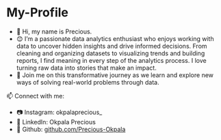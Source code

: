 # My-Profile
- 👋 Hi, my name is Precious.
- 😊 I’m a passionate data analytics enthusiast who enjoys working with data to uncover hidden insights and drive informed decisions. From cleaning and organizing datasets to visualizing trends and building reports, I find meaning in every step of the analytics process. I love turning raw data into stories that make an impact. 
- 👥 Join me on this transformative journey as we learn and explore new ways of solving real-world problems through data.

📫 Connect with me:
- 📷 Instagram: okpalaprecious_
- 👥 LinkedIn: Okpala Precious
- 💼 Github: [github.com/Precious-Okpala](https://github.com/Precious-Okpala)
